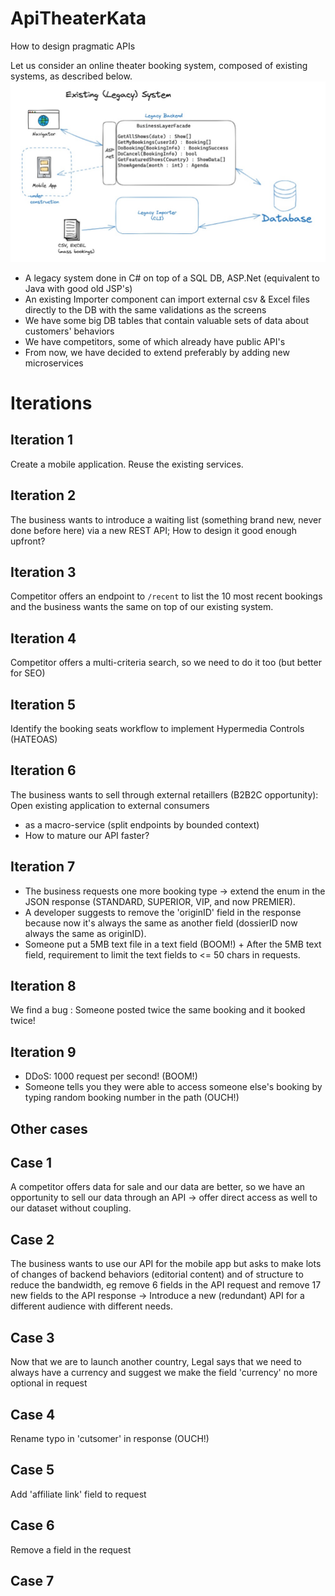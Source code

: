 # ApiTheaterKata
How to design pragmatic APIs

Let us consider an online theater booking system, composed of existing systems, as described below.
![Legacy system](./LegacySystem.jpg?raw=true "Legacy system")

* A legacy system done in C# on top of a SQL DB, ASP.Net (equivalent to Java with good old JSP's) 
* An existing Importer component can import external csv & Excel files directly to the DB with the same validations as the screens 
* We have some big DB tables that contain valuable sets of data about customers' behaviors
* We have competitors, some of which already have public API's
* From now, we have decided to extend preferably by adding new microservices 

# Iterations
## Iteration 1
Create a mobile application. Reuse the existing services.

## Iteration 2
The business wants to introduce a waiting list (something brand new, never done before here) via a new REST API; 
How to design it good enough upfront? 

## Iteration 3
Competitor offers an endpoint to ```/recent``` to list the 10 most recent bookings and the business wants the same on top of our existing system.

## Iteration 4
Competitor offers a multi-criteria search, so we need to do it too (but better for SEO) 

## Iteration 5
Identify the booking seats workflow to implement Hypermedia Controls (HATEOAS)

## Iteration 6
The business wants to sell through external retaillers (B2B2C opportunity): Open existing application to external consumers 
* as a macro-service (split endpoints by bounded context)
* How to mature our API faster?

## Iteration 7
* The business requests one more booking type -> extend the enum in the JSON response (STANDARD, SUPERIOR, VIP, and now PREMIER).
* A developer suggests to remove the 'originID' field in the response because now it's always the same as another field (dossierID now always the same as originID).
* Someone put a 5MB text file in a text field (BOOM!) + After the 5MB text field, requirement to limit the text fields to <= 50 chars in requests.

## Iteration 8
We find a bug : Someone posted twice the same booking and it booked twice!

## Iteration 9
* DDoS: 1000 request per second! (BOOM!)
* Someone tells you they were able to access someone else's booking by typing random booking number in the path (OUCH!) 

## Other cases
## Case 1
A competitor offers data for sale and our data are better, so we have an opportunity to sell our data through an API -> offer direct access as well to our dataset without coupling.

## Case 2
The business wants to use our API for the mobile app but asks to make lots of changes of backend behaviors (editorial content) and of structure to reduce the bandwidth, eg remove 6 fields in the API request and remove 17 new fields to the API response -> Introduce a new (redundant) API for a different audience with different needs.

## Case 3 
Now that we are to launch another country, Legal says that we need to always have a currency and suggest we make the field 'currency' no more optional in request

## Case 4
Rename typo in 'cutsomer' in response (OUCH!)

## Case 5
Add 'affiliate link' field to request

## Case 6 
Remove a field in the request

## Case 7 

